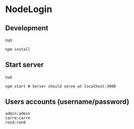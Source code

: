 # NodeLogin

## Development

run 
```
npm install
```

## Start server

run
```
npm start # Server should serve at localhost:3000
```

## Users accounts (username/password)

```
admin:admin
carre:carre
rond:rond
```
